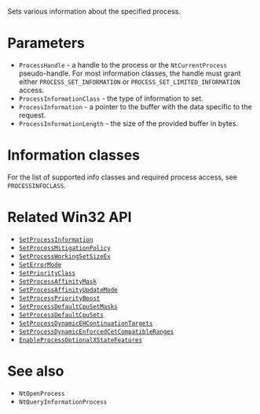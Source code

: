 Sets various information about the specified process.

# Parameters
 - `ProcessHandle` - a handle to the process or the `NtCurrentProcess` pseudo-handle. For most information classes, the handle must grant either `PROCESS_SET_INFORMATION` or `PROCESS_SET_LIMITED_INFORMATION` access.
 - `ProcessInformationClass` - the type of information to set.
 - `ProcessInformation` - a pointer to the buffer with the data specific to the request.
 - `ProcessInformationLength` - the size of the provided buffer in bytes.

# Information classes
For the list of supported info classes and required process access, see `PROCESSINFOCLASS`.

# Related Win32 API
 - [`SetProcessInformation`](https://learn.microsoft.com/en-us/windows/win32/api/processthreadsapi/nf-processthreadsapi-setprocessinformation)
 - [`SetProcessMitigationPolicy`](https://learn.microsoft.com/en-us/windows/win32/api/processthreadsapi/nf-processthreadsapi-setprocessmitigationpolicy)
 - [`SetProcessWorkingSetSizeEx`](https://learn.microsoft.com/en-us/windows/win32/api/memoryapi/nf-memoryapi-setprocessworkingsetsizeex)
 - [`SetErrorMode`](https://learn.microsoft.com/en-us/windows/win32/api/errhandlingapi/nf-errhandlingapi-seterrormode)
 - [`SetPriorityClass`](https://learn.microsoft.com/en-us/windows/win32/api/processthreadsapi/nf-processthreadsapi-setpriorityclass)
 - [`SetProcessAffinityMask`](https://learn.microsoft.com/en-us/windows/win32/api/winbase/nf-winbase-setprocessaffinitymask)
 - [`SetProcessAffinityUpdateMode`](https://learn.microsoft.com/en-us/windows/win32/api/processthreadsapi/nf-processthreadsapi-setprocessaffinityupdatemode)
 - [`SetProcessPriorityBoost`](https://learn.microsoft.com/en-us/windows/win32/api/processthreadsapi/nf-processthreadsapi-setprocesspriorityboost)
 - [`SetProcessDefaultCpuSetMasks`](https://learn.microsoft.com/en-us/windows/win32/api/processthreadsapi/nf-processthreadsapi-setprocessdefaultcpusetmasks)
 - [`SetProcessDefaultCpuSets`](https://learn.microsoft.com/en-us/windows/win32/api/processthreadsapi/nf-processthreadsapi-setprocessdefaultcpusets)
 - [`SetProcessDynamicEHContinuationTargets`](https://learn.microsoft.com/en-us/windows/win32/api/processthreadsapi/nf-processthreadsapi-setprocessdynamicehcontinuationtargets)
 - [`SetProcessDynamicEnforcedCetCompatibleRanges`](https://learn.microsoft.com/en-us/windows/win32/api/processthreadsapi/nf-processthreadsapi-setprocessdynamicenforcedcetcompatibleranges)
 - [`EnableProcessOptionalXStateFeatures`](https://learn.microsoft.com/en-us/windows/win32/api/winbase/nf-winbase-enableprocessoptionalxstatefeatures)

# See also
 - `NtOpenProcess`
 - `NtQueryInformationProcess`
